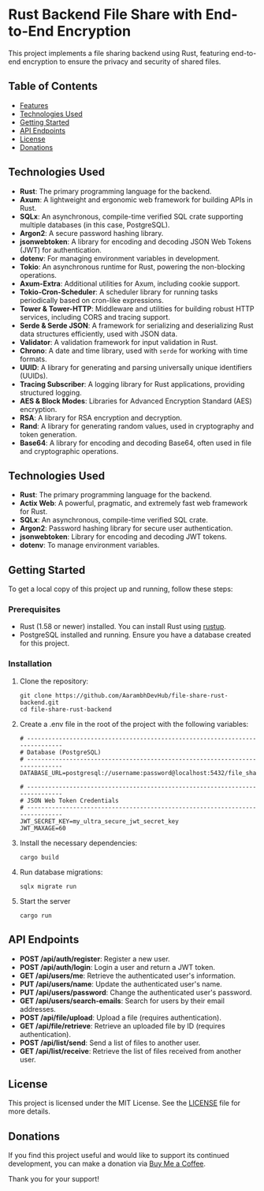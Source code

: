 # Rust Backend File Share with End-to-End Encryption

This project implements a file sharing backend using Rust, featuring end-to-end encryption to ensure the privacy and security of shared files.

## Table of Contents

- [Features](#features)
- [Technologies Used](#technologies-used)
- [Getting Started](#getting-started)
- [API Endpoints](#api-endpoints)
- [License](#license)
- [Donations](#donations)

## Technologies Used

   - **Rust**: The primary programming language for the backend.
   - **Axum**: A lightweight and ergonomic web framework for building APIs in Rust.
   - **SQLx**: An asynchronous, compile-time verified SQL crate supporting multiple databases (in this case, PostgreSQL).
   - **Argon2**: A secure password hashing library.
   - **jsonwebtoken**: A library for encoding and decoding JSON Web Tokens (JWT) for authentication.
   - **dotenv**: For managing environment variables in development.
   - **Tokio**: An asynchronous runtime for Rust, powering the non-blocking operations.
   - **Axum-Extra**: Additional utilities for Axum, including cookie support.
   - **Tokio-Cron-Scheduler**: A scheduler library for running tasks periodically based on cron-like expressions.
   - **Tower & Tower-HTTP**: Middleware and utilities for building robust HTTP services, including CORS and tracing support.
   - **Serde & Serde JSON**: A framework for serializing and deserializing Rust data structures efficiently, used with JSON data.
   - **Validator**: A validation framework for input validation in Rust.
   - **Chrono**: A date and time library, used with `serde` for working with time formats.
   - **UUID**: A library for generating and parsing universally unique identifiers (UUIDs).
   - **Tracing Subscriber**: A logging library for Rust applications, providing structured logging.
   - **AES & Block Modes**: Libraries for Advanced Encryption Standard (AES) encryption.
   - **RSA**: A library for RSA encryption and decryption.
   - **Rand**: A library for generating random values, used in cryptography and token generation.
   - **Base64**: A library for encoding and decoding Base64, often used in file and cryptographic operations.

## Technologies Used

- **Rust**: The primary programming language for the backend.
- **Actix Web**: A powerful, pragmatic, and extremely fast web framework for Rust.
- **SQLx**: An asynchronous, compile-time verified SQL crate.
- **Argon2**: Password hashing library for secure user authentication.
- **jsonwebtoken**: Library for encoding and decoding JWT tokens.
- **dotenv**: To manage environment variables.

## Getting Started

To get a local copy of this project up and running, follow these steps:

### Prerequisites

- Rust (1.58 or newer) installed. You can install Rust using [rustup](https://rustup.rs/).
- PostgreSQL installed and running. Ensure you have a database created for this project.

### Installation

1. Clone the repository:

   ```
   git clone https://github.com/AarambhDevHub/file-share-rust-backend.git
   cd file-share-rust-backend
   ```
2. Create a .env file in the root of the project with the following variables:

    ```
    # -----------------------------------------------------------------------------
    # Database (PostgreSQL)
    # -----------------------------------------------------------------------------
    DATABASE_URL=postgresql://username:password@localhost:5432/file_share_tutorial 

    # -----------------------------------------------------------------------------
    # JSON Web Token Credentials
    # -----------------------------------------------------------------------------
    JWT_SECRET_KEY=my_ultra_secure_jwt_secret_key
    JWT_MAXAGE=60
    ```

3. Install the necessary dependencies:

    ```
    cargo build
    ```

4. Run database migrations:

    ```
    sqlx migrate run
    ```

5. Start the server

    ```
    cargo run
    ```

## API Endpoints

- **POST /api/auth/register**: Register a new user.
- **POST /api/auth/login**: Login a user and return a JWT token.
- **GET /api/users/me**: Retrieve the authenticated user's information.
- **PUT /api/users/name**: Update the authenticated user's name.
- **PUT /api/users/password**: Change the authenticated user's password.
- **GET /api/users/search-emails**: Search for users by their email addresses.
- **POST /api/file/upload**: Upload a file (requires authentication).
- **GET /api/file/retrieve**: Retrieve an uploaded file by ID (requires authentication).
- **POST /api/list/send**: Send a list of files to another user.
- **GET /api/list/receive**: Retrieve the list of files received from another user.

## License

This project is licensed under the MIT License. See the [LICENSE](./LICENSE) file for more details.

## Donations

If you find this project useful and would like to support its continued development, you can make a donation via [Buy Me a Coffee](https://buymeacoffee.com/aarambhdevhub).

Thank you for your support!